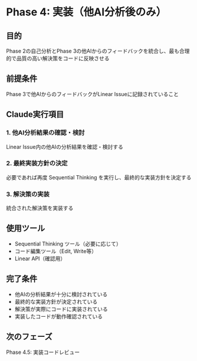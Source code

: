 # Phase 4: 実装（他AI分析後のみ）

## 目的
Phase 2の自己分析とPhase 3の他AIからのフィードバックを統合し、最も合理的で品質の高い解決策をコードに反映させる

## 前提条件
Phase 3で他AIからのフィードバックがLinear Issueに記録されていること

## Claude実行項目

### 1. 他AI分析結果の確認・検討
Linear Issue内の他AIの分析結果を確認・検討する

### 2. 最終実装方針の決定
必要であれば再度 Sequential Thinking を実行し、最終的な実装方針を決定する

### 3. 解決策の実装
統合された解決策を実装する

## 使用ツール
- Sequential Thinking ツール（必要に応じて）
- コード編集ツール（Edit, Write等）
- Linear API（確認用）

## 完了条件
- 他AIの分析結果が十分に検討されている
- 最終的な実装方針が決定されている
- 解決策が実際にコードに実装されている
- 実装したコードが動作確認されている

## 次のフェーズ
Phase 4.5: 実装コードレビュー
